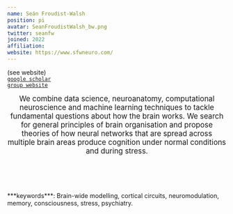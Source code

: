 ```yaml
---
name: Seán Froudist-Walsh
position: pi
avatar: SeanFroudistWalsh_bw.png
twitter: seanfw
joined: 2022
affiliation: 
website: https://www.sfwneuro.com/
---
```



<i class="fa fa-envelope-o"></i> (see website)<br>
<i class="fa fa-book"></i> <a href="https://scholar.google.com/citations?hl=en&user=1n_2bLsAAAAJ">`google scholar`</a><br>
<i class="fa fa-link"></i> <a href="{{page.website}}">`group website`</a>




<header class="masthead text-justify" style="font-size:120%">
We combine data science, neuroanatomy, computational neuroscience and machine learning techniques to tackle fundamental questions about how the brain works. We search for general principles of brain organisation and propose theories of how neural networks that are spread across multiple brain areas produce cognition under normal conditions and during stress.
</header><br>
***keywords***: Brain-wide modelling, cortical circuits, neuromodulation, memory, consciousness, stress, psychiatry.


